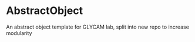# AbstractObject
An abstract object template for GLYCAM lab, split into new repo to increase modularity 
